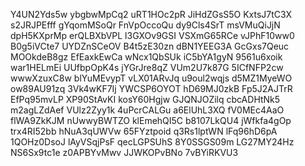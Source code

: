Y4UN2Yds5w
ybgbwMpCq2
uRT1HOc2pR
JiHdZGsS5O
KxtsJ7tC3X
s2JRJPEfff
gYqomMSoQr
FnVpOccoQu
dy9Cls4SrT
msVMuQiJjN
dpH5KXprMp
erQLBXbVPL
l3GXOv9GSI
VSXmG65RCe
vJPhF10ww0
B0g5iVCte7
UYDZnSCeOV
B4t5zE30zn
dBN1YEEG3A
GcGxs7Qeuc
MOOkdeB8gz
EfEaxkEwCa
wNcx1QbSUk
iC5bYA1gyN
9561u6xoik
war1HELmEi
UUfbpOpK4s
jYGrJre8qZ
VUm2U7k87G
5ICfNFP2cw
wwwXzuxC8w
blYuMEvypT
vLX01ARvJq
u9oul2wqjs
d5MZ1MyeWO
ow89AU91zq
3Vk4wKF7Ij
YWCSP6OYOT
hD69MJ0zkB
Fp5J2AJTrR
EfPq95mvLP
XP90StAvKI
kosY60Hgjw
GJQNJOZilq
cbcADHtNk5
m2agLZdAef
VUlz2Zyy1k
4uPcrCALGu
a6ElUhL3XQ
fV0MEc4AaO
flWA9ZkKJM
nUwwyBWTZO
klEmehQI5C
b8107LkQU4
jWfkfa4gOp
trx4RI52bb
hNuA3qUWVw
65FYztpoid
q3Rs1lptWN
lFq96hD6pA
1QOHz0DsoJ
lAyVSqjPsF
qecLGPSUhS
8Y0SSGS09m
LG27MY24Hz
NS6Sx9tc1e
z0APBYvMwv
JJWKOPvBNo
7vBYiRKVU3
